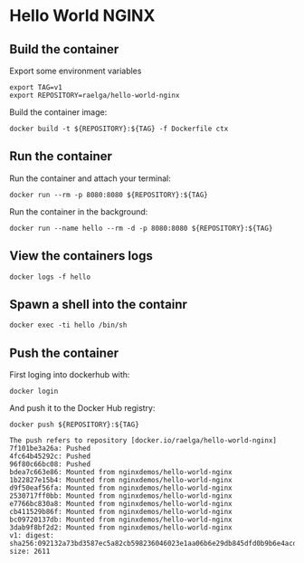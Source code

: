 # Hello World NGINX

## Build the container

Export some environment variables

```
export TAG=v1
export REPOSITORY=raelga/hello-world-nginx
```

Build the container image:

```
docker build -t ${REPOSITORY}:${TAG} -f Dockerfile ctx
```

## Run the container

Run the container and attach your terminal:

```
docker run --rm -p 8080:8080 ${REPOSITORY}:${TAG}
```

Run the container in the background:

```
docker run --name hello --rm -d -p 8080:8080 ${REPOSITORY}:${TAG}
```

## View the containers logs

```
docker logs -f hello
```

## Spawn a shell into the containr

```
docker exec -ti hello /bin/sh
```

## Push the container

First loging into dockerhub with:

```
docker login
````

And push it to the Docker Hub registry:

```
docker push ${REPOSITORY}:${TAG}
```

```
The push refers to repository [docker.io/raelga/hello-world-nginx]
7f101be3a26a: Pushed
4fc64b45292c: Pushed
96f80c66bc08: Pushed
bdea7c663e86: Mounted from nginxdemos/hello-world-nginx
1b22827e15b4: Mounted from nginxdemos/hello-world-nginx
d9f50eaf56fa: Mounted from nginxdemos/hello-world-nginx
2530717ff0bb: Mounted from nginxdemos/hello-world-nginx
e7766bc830a8: Mounted from nginxdemos/hello-world-nginx
cb411529b86f: Mounted from nginxdemos/hello-world-nginx
bc09720137db: Mounted from nginxdemos/hello-world-nginx
3dab9f8bf2d2: Mounted from nginxdemos/hello-world-nginx
v1: digest: sha256:092132a73bd3587ec5a82cb598236046023e1aa06b6e29db845dfd0b9b6e4acd size: 2611
```
